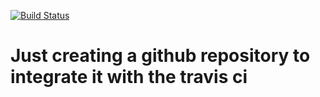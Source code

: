[![Build Status](https://travis-ci.com/amanmd67/learning.svg?branch=master)](https://travis-ci.com/amanmd67/learning)
# Just creating a github repository to integrate it with the travis ci
